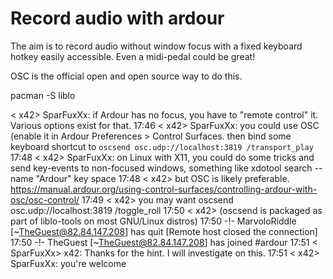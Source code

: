 Record audio with ardour
========================

The aim is to record audio without window focus with a fixed keyboard hotkey easily accessible. Even a midi-pedal could be great!

OSC is the official open and open source way to do this.

pacman -S liblo



< x42> SparFuxXx: if Ardour has no focus, you have to "remote control" it. Various options exist for that.
17:46 < x42> SparFuxXx: you could use OSC (enable it in Ardour Preferences > Control Surfaces.  then bind some 
             keyboard shortcut to  `oscsend osc.udp://localhost:3819 /transport_play`
17:48 < x42> SparFuxXx: on Linux with X11, you could do some tricks and send key-events to non-focused windows, 
             something like     xdotool search --name "Ardour" key space
17:48 < x42> but OSC is likely preferable. 
             https://manual.ardour.org/using-control-surfaces/controlling-ardour-with-osc/osc-control/
17:49 < x42> you may want     oscsend osc.udp://localhost:3819 /toggle_roll
17:50 < x42> (oscsend is packaged as part of liblo-tools on most GNU/Linux distros)
17:50 -!- MarvoloRiddle [~TheGuest@82.84.147.208] has quit [Remote host closed the connection]
17:50 -!- TheGuest [~TheGuest@82.84.147.208] has joined #ardour
17:51 < SparFuxXx> x42: Thanks for the hint. I will investigate on this.
17:51 < x42> SparFuxXx: you're welcome

